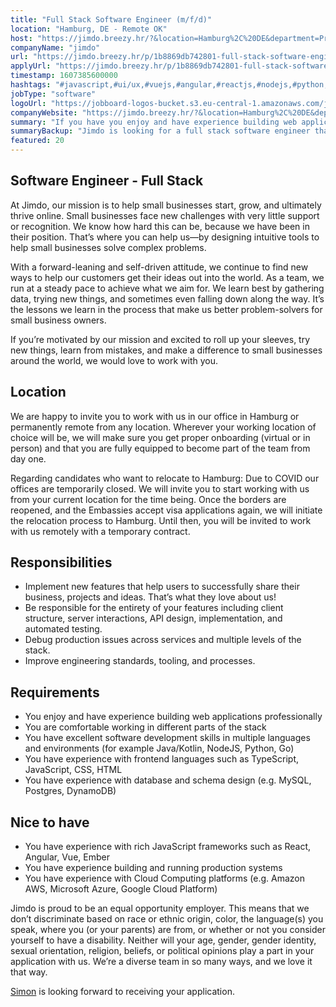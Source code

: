 ```yaml
---
title: "Full Stack Software Engineer (m/f/d)"
location: "Hamburg, DE - Remote OK"
host: "https://jimdo.breezy.hr/?&location=Hamburg%2C%20DE&department=Product%20%26%20Engineering#positions"
companyName: "jimdo"
url: "https://jimdo.breezy.hr/p/1b8869db742801-full-stack-software-engineer-m-f-d"
applyUrl: "https://jimdo.breezy.hr/p/1b8869db742801-full-stack-software-engineer-m-f-d/apply"
timestamp: 1607385600000
hashtags: "#javascript,#ui/ux,#vuejs,#angular,#reactjs,#nodejs,#python,#java,#kotlin,#typescript"
jobType: "software"
logoUrl: "https://jobboard-logos-bucket.s3.eu-central-1.amazonaws.com/jimdo"
companyWebsite: "https://jimdo.breezy.hr/?&location=Hamburg%2C%20DE&department=Product%20%26%20Engineering#positions"
summary: "If you have you enjoy and have experience building web applications professionally, consider applying to Jimdo's job post for a new full stack software engineer."
summaryBackup: "Jimdo is looking for a full stack software engineer that has experience in: #javascript, #ui/ux, #vuejs."
featured: 20
---
```


## Software Engineer - Full Stack

At Jimdo, our mission is to help small businesses start, grow, and ultimately thrive online. Small businesses face new challenges with very little support or recognition. We know how hard this can be, because we have been in their position. That’s where you can help us—by designing intuitive tools to help small businesses solve complex problems.

With a forward-leaning and self-driven attitude, we continue to find new ways to help our customers get their ideas out into the world. As a team, we run at a steady pace to achieve what we aim for. We learn best by gathering data, trying new things, and sometimes even falling down along the way. It’s the lessons we learn in the process that make us better problem-solvers for small business owners.

If you’re motivated by our mission and excited to roll up your sleeves, try new things, learn from mistakes, and make a difference to small businesses around the world, we would love to work with you.

## Location

We are happy to invite you to work with us in our office in Hamburg or permanently remote from any location. Wherever your working location of choice will be, we will make sure you get proper onboarding (virtual or in person) and that you are fully equipped to become part of the team from day one.

Regarding candidates who want to relocate to Hamburg: Due to COVID our offices are temporarily closed. We will invite you to start working with us from your current location for the time being. Once the borders are reopened, and the Embassies accept visa applications again, we will initiate the relocation process to Hamburg. Until then, you will be invited to work with us remotely with a temporary contract.

## Responsibilities

*   Implement new features that help users to successfully share their business, projects and ideas. That’s what they love about us!
*   Be responsible for the entirety of your features including client structure, server interactions, API design, implementation, and automated testing.
*   Debug production issues across services and multiple levels of the stack.
*   Improve engineering standards, tooling, and processes.

## Requirements

*   You enjoy and have experience building web applications professionally
*   You are comfortable working in different parts of the stack
*   You have excellent software development skills in multiple languages and environments (for example Java/Kotlin, NodeJS, Python, Go)
*   You have experience with frontend languages such as TypeScript, JavaScript, CSS, HTML
*   You have experience with database and schema design (e.g. MySQL, Postgres, DynamoDB)

## Nice to have

*   You have experience with rich JavaScript frameworks such as React, Angular, Vue, Ember
*   You have experience building and running production systems
*   You have experience with Cloud Computing platforms (e.g. Amazon AWS, Microsoft Azure, Google Cloud Platform)

Jimdo is proud to be an equal opportunity employer. This means that we don’t discriminate based on race or ethnic origin, color, the language(s) you speak, where you (or your parents) are from, or whether or not you consider yourself to have a disability. Neither will your age, gender, gender identity, sexual orientation, religion, beliefs, or political opinions play a part in your application with us. We’re a diverse team in so many ways, and we love it that way.

[Simon](https://www.linkedin.com/in/simon-hartmann-2b374a36/) is looking forward to receiving your application.
